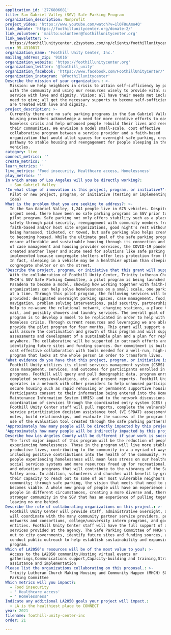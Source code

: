```yaml
---
application_id: '2776806681'
title: San Gabriel Valley (SGV) Safe Parking Program
organization_description: Nonprofit
project_video: 'https://www.youtube.com/watch?v=1lOF8uAmo4Q'
link_donate: 'https://foothillunitycenter.org/donate-2/'
link_volunteer: 'mailto:volunteer@foothillunitycenter.org'
link_newsletter: >-
  https://foothillunitycenter.z2systems.com/np/clients/foothillunitycenter/subscribe.jsp?subscription=5&
ein: 95-4310817
organization_name: 'Foothill Unity Center, Inc.'
mailing_address_zip: '91016'
organization_website: 'https://foothillunitycenter.org'
organization_twitter: '@foothill_unity'
organization_facebook: 'https://www.facebook.com/FoothillUnityCenter/'
organization_instagram: '@foothillunitycenter'
Describe the mission of your organization.: >-
  Mission: we help neighbors in crisis to attain self-sufficiency by partnering
  with the community and using our resources wisely to provide vital support
  service with love and dignity. Vision: all have their needs met including the
  need to give; all get the necessary supports to become self-sufficient; all
  are treated with love and dignity.
project_description: >-
  Currently there are no safe parking programs in the San Gabriel Valley, yet
  housing providers acknowledge a need for more creative efforts to ease the
  homeless crisis and help unhoused people rebuild their lives and reengage with
  their communities. We envision a model small-scale, cost effective
  collaborative program between a service provider and a faith-based
  organization that would allot spaces for overnight safe parking, creating a
  pathway to stable housing and reengagement for people sleeping in their
  vehicles.
category: live
connect_metrics: ''
create_metrics: ''
learn_metrics: ''
live_metrics: 'Food insecurity, Healthcare access, Homelessness'
play_metrics: ''
In which areas of Los Angeles will you be directly working?:
  - San Gabriel Valley
'In what stage of innovation is this project, program, or initiative?': >-
  Pilot or new project, program, or initiative (testing or implementing a new
  idea)
What is the problem that you are seeking to address?: >-
  In the San Gabriel Valley, 1,241 people live in 675 vehicles. Despite the
  urgent need, there have been no safe parking programs in SGV prior to this
  pilot program. Safe parking not only offers stability such as a place to park,
  safety through paid security, reengagement with community members from the
  faith-based and/or host site organizations, good night's rest without worry of
  being harassed, ticketed, or towed, but safe parking also helps create a path
  to becoming housed. While the ultimate goal of the safe parking program is to
  ensure affordable and sustainable housing through its connection and network
  of case management and housing provider services, the COVID-19 pandemic has
  created another layer and acute need for solutions like safe parking to be
  implemented because congregate shelters offer less protection from the virus.
  In fact, sleeping in a vehicle may be a healthier option than sleeping in a
  congregate shelter or on the street.
'Describe the project, program, or initiative that this grant will support to address the problem identified.': >-
  With the collaboration of Foothill Unity Center, Trinity Lutheran Church and
  MHCH's SGV Safe Parking Committee, a pilot program is being launched in
  Pasadena to become a model, showing how working together with faith-based
  organizations can help solve homelessness on a small scale, one parking space
  at a time. Through this pilot program, the following services will be
  provided: designated overnight parking spaces, case management, food, housing
  navigation, problem solving interventions, paid security, partnerships that
  help to re-weave the relational network, charging stations, a place to receive
  mail, and possibly showers and laundry services. The overall goal of this
  program is to develop a model to be replicated in order to help with the
  homeless crisis. Through current resources and leveraging we are able to
  provide the pilot program for four months. This grant will support a team that
  will assure the continuation and growth of this program and will support the
  assessments and development of a sustainable plan and a plan for replication
  anywhere. The collaborative will be supported in outreach efforts and
  identifying future sites and funding sources. Our commitment is build a strong
  cost effective collaboration with tools needed for a well-run, high-quality
  program that looks at the whole person in order to transform lives.
'What evidence do you have that this project, program, or initiative is or will be successful, and how will you define and measure success?': >-
  Foothill Unity utilizes its client services management system (CSMS) to track
  case management, services, and outcomes for participants enrolled in its
  programs. Foothill will query and pull demographic data, program enrollments,
  completed surveys/evaluations, etc. and present reports. Foothill Unity Center
  operates in a network with other providers to help unhoused participants
  secure housing such as rapid rehousing or permanent supportive housing.
  Participants consent to their information being entered into the Homeless
  Maintenance Information System (HMIS) and to the network discussions and
  coordination of services through the coordinated entry system (CES) process.
  Foothill Unity Center staff will pull reports, complete the vulnerable index
  service prioritization decision assistance tool (VI SPDAT) assessment, enter
  notes, build relationships, and evaluate the success of the program through
  use of the evaluation tool created through the safe parking partnership.
'Approximately how many people will be directly impacted by this project, program, or initiative?': '30'
'Approximately how many people will be indirectly impacted by this project, program, or initiative?': '150'
Describe how Los Angeles County will be different if your work is successful.: >-
  The first major impact of this program will be the reduction of people
  experiencing homelessness. Those in the program will live more stable and
  productive lives, contributing to the community in a a myriad of ways
  including positive contributions into the health of the community. Fewer
  people experiencing homelessness will mean less stress on our healthcare and
  social services systems and more resources freed up for recreational, arts,
  and education programs that will contribute to the vibrancy of the San Gabriel
  Valley area. In addition, volunteers and churches will benefit by growing in
  their capacity to reach out to some of our most vulnerable neighbors of our
  community; through safe parking, the vision that meets that need to give
  becomes viable. A whole new group of people will have an experience of knowing
  people in different circumstances, creating a more diverse and, therefore,
  stronger community in the SGV that has an experience of pulling together and
  leaving no one behind.
Describe the role of collaborating organizations on this project.: >-
  Foothill Unity Center will provide staff, administrative oversight, as well
  will coordinate with the many community partner service providers, provider
  networks and consortiums, college/university intern programs, and governmental
  entities. Foothill Unity Center staff will have the full support of all
  services provided at the agency. The Safe Parking Committee of MHCH will reach
  out to city governments, identify future sites and funding sources, and
  conduct public outreach to help establish sustainability and expansion of the
  program.
Which of LA2050’s resources will be of the most value to you?: >-
  Access to the LA2050 community,Hosting virtual events or
  gatherings,Communications support,Capacity-building and training,Strategy
  assistance and implementation
Please list the organizations collaborating on this proposal.: >-
  Trinity Lutheran Church Making Housing and Community Happen (MHCH) SGV Safe
  Parking Committee
Which metrics will you impact?:
  - Food insecurity
  - ' Healthcare access'
  - ' Homelessness'
Indicate any additional LA2050 goals your project will impact.:
  - LA is the healthiest place to CONNECT
year: 2021
filename: foothill-unity-center-inc
order: 21

---
```

